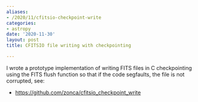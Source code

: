 ```yaml
---
aliases:
- /2020/11/cfitsio-checkpoint-write
categories:
- astropy
date: '2020-11-30'
layout: post
title: CFITSIO file writing with checkpointing

---
```


I wrote a prototype implementation of writing FITS files in C
checkpointing using the FITS flush function so that if the code
segfaults, the file is not corrupted, see:

* <https://github.com/zonca/cfitsio_checkpoint_write>
